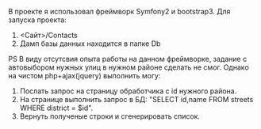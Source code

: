 В проекте я использовал фреймворк Symfony2 и bootstrap3.
Для запуска проекта:
1. <Сайт>/Contacts
2. Дамп базы данных находится в папке Db

PS В виду отсутсвия опыта работы на данном фреймворке, задание с автовыбором нужных улиц в нужном районе сделать не смог.
Однако на чистом php+ajax(jquery) выполнить могу:
1. Послать запрос на страницу обработчика с id нужного района.
2. На странице выполнить запрос в БД: "SELECT id,name FROM streets WHERE district = $id".
3. Вернуть полученые строки и сгенерировать список.